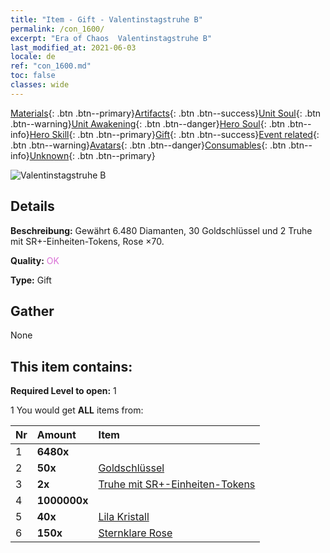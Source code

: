 ```yaml
---
title: "Item - Gift - Valentinstagstruhe B"
permalink: /con_1600/
excerpt: "Era of Chaos  Valentinstagstruhe B"
last_modified_at: 2021-06-03
locale: de
ref: "con_1600.md"
toc: false
classes: wide
---
```

 [Materials](/ItemsDE/){: .btn .btn--primary}[Artifacts](/ItemsDE/Artifacts/){: .btn .btn--success}[Unit Soul](/ItemsDE/UnitSoul/){: .btn .btn--warning}[Unit Awakening](/ItemsDE/UnitAwakening/){: .btn .btn--danger}[Hero Soul](/ItemsDE/HeroSoul/){: .btn .btn--info}[Hero Skill](/ItemsDE/HeroSkill/){: .btn .btn--primary}[Gift](/ItemsDE/Gift/){: .btn .btn--success}[Event related](/ItemsDE/Events/){: .btn .btn--warning}[Avatars](/ItemsDE/Avatars/){: .btn .btn--danger}[Consumables](/ItemsDE/Consumables/){: .btn .btn--info}[Unknown](/ItemsDE/Unknown/){: .btn .btn--primary}

 ![Valentinstagstruhe B](/images/t/i_907207.png)

## Details
 **Beschreibung:** Gewährt 6.480 Diamanten, 30 Goldschlüssel und 2 Truhe mit SR+-Einheiten-Tokens, Rose ×70.

 **Quality:** <span style="color: #DA70D6">OK</span>

 **Type:** Gift

## Gather

  None

## This item contains:

 **Required Level to open:** 1

 1 You would get **ALL** items  from:

  | Nr | Amount |     Item    |
  |:---|:-------|:------------|
  | 1 |  **6480x** | <i class="fas fa-gem"/> |  | 
  | 2 |  **50x** | [Goldschlüssel](/ItemsDE/con_783/) |  | 
  | 3 |  **2x** | [Truhe mit SR+-Einheiten-Tokens](/ItemsDE/con_1598/) |  | 
  | 4 |  **1000000x** | <i class="fas fa-coins"/> |  | 
  | 5 |  **40x** | [Lila Kristall](/ItemsDE/con_720/) |  | 
  | 6 |  **150x** | [Sternklare Rose](/ItemsDE/con_812/) |  | 
